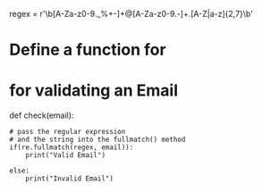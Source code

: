 
regex = r'\b[A-Za-z0-9._%+-]+@[A-Za-z0-9.-]+\.[A-Z|a-z]{2,7}\b'
 
# Define a function for
# for validating an Email
def check(email):
 
    # pass the regular expression
    # and the string into the fullmatch() method
    if(re.fullmatch(regex, email)):
        print("Valid Email")
 
    else:
        print("Invalid Email")
